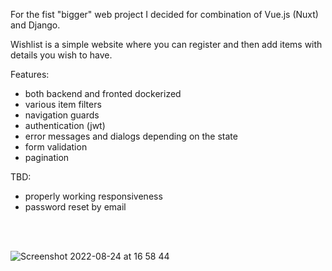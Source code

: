 For the fist "bigger" web project I decided for combination of Vue.js (Nuxt) and Django.

Wishlist is a simple website where you can register and then add items with details you wish to have.

Features: 
- both backend and fronted dockerized
- various item filters
- navigation guards
- authentication (jwt)
- error messages and dialogs depending on the state
- form validation
- pagination

TBD:
- properly working responsiveness
- password reset by email

<br/>
<br/>


![Screenshot 2022-08-24 at 16 58 44](https://user-images.githubusercontent.com/69076772/186452313-7aeb8270-0e64-4b7e-bab5-81197a9bd3b8.JPG)

